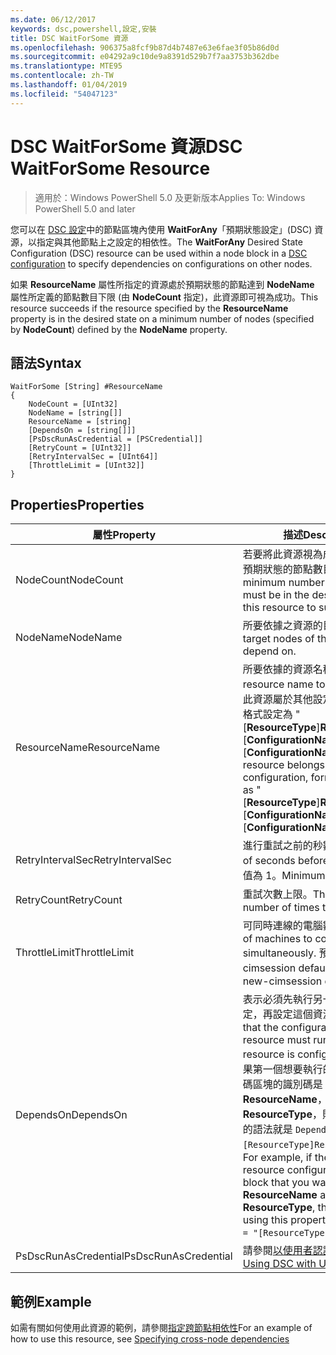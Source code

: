 ```yaml
---
ms.date: 06/12/2017
keywords: dsc,powershell,設定,安裝
title: DSC WaitForSome 資源
ms.openlocfilehash: 906375a8fcf9b87d4b7487e63e6fae3f05b86d0d
ms.sourcegitcommit: e04292a9c10de9a8391d529b7f7aa3753b362dbe
ms.translationtype: MTE95
ms.contentlocale: zh-TW
ms.lasthandoff: 01/04/2019
ms.locfileid: "54047123"
---
```

# <a name="dsc-waitforsome-resource"></a><span data-ttu-id="2d03b-103">DSC WaitForSome 資源</span><span class="sxs-lookup"><span data-stu-id="2d03b-103">DSC WaitForSome Resource</span></span>

> <span data-ttu-id="2d03b-104">適用於：Windows PowerShell 5.0 及更新版本</span><span class="sxs-lookup"><span data-stu-id="2d03b-104">Applies To: Windows PowerShell 5.0 and later</span></span>

<span data-ttu-id="2d03b-105">您可以在 [DSC 設定](../../../configurations/configurations.md)中的節點區塊內使用 **WaitForAny**「預期狀態設定」(DSC) 資源，以指定與其他節點上之設定的相依性。</span><span class="sxs-lookup"><span data-stu-id="2d03b-105">The **WaitForAny** Desired State Configuration (DSC) resource can be used within a node block in a [DSC configuration](../../../configurations/configurations.md) to specify dependencies on configurations on other nodes.</span></span>

<span data-ttu-id="2d03b-106">如果 **ResourceName** 屬性所指定的資源處於預期狀態的節點達到 **NodeName** 屬性所定義的節點數目下限 (由 **NodeCount** 指定)，此資源即可視為成功。</span><span class="sxs-lookup"><span data-stu-id="2d03b-106">This resource succeeds if the resource specified by the **ResourceName** property is in the desired state on a minimum number of nodes (specified by **NodeCount**) defined by the **NodeName** property.</span></span>


## <a name="syntax"></a><span data-ttu-id="2d03b-107">語法</span><span class="sxs-lookup"><span data-stu-id="2d03b-107">Syntax</span></span>

```
WaitForSome [String] #ResourceName
{
    NodeCount = [UInt32]
    NodeName = [string[]]
    ResourceName = [string]
    [DependsOn = [string[]]]
    [PsDscRunAsCredential = [PSCredential]]
    [RetryCount = [UInt32]]
    [RetryIntervalSec = [UInt64]]
    [ThrottleLimit = [UInt32]]
}
```

## <a name="properties"></a><span data-ttu-id="2d03b-108">Properties</span><span class="sxs-lookup"><span data-stu-id="2d03b-108">Properties</span></span>

|  <span data-ttu-id="2d03b-109">屬性</span><span class="sxs-lookup"><span data-stu-id="2d03b-109">Property</span></span>  |  <span data-ttu-id="2d03b-110">描述</span><span class="sxs-lookup"><span data-stu-id="2d03b-110">Description</span></span>   |
|---|---|
| <span data-ttu-id="2d03b-111">NodeCount</span><span class="sxs-lookup"><span data-stu-id="2d03b-111">NodeCount</span></span>| <span data-ttu-id="2d03b-112">若要將此資源視為成功，必須處於預期狀態的節點數目下限。</span><span class="sxs-lookup"><span data-stu-id="2d03b-112">The minimum number of nodes that must be in the desired state for this resource to succeed.</span></span>|
| <span data-ttu-id="2d03b-113">NodeName</span><span class="sxs-lookup"><span data-stu-id="2d03b-113">NodeName</span></span>| <span data-ttu-id="2d03b-114">所要依據之資源的目標節點。</span><span class="sxs-lookup"><span data-stu-id="2d03b-114">The target nodes of the resource to depend on.</span></span>|
| <span data-ttu-id="2d03b-115">ResourceName</span><span class="sxs-lookup"><span data-stu-id="2d03b-115">ResourceName</span></span>| <span data-ttu-id="2d03b-116">所要依據的資源名稱。</span><span class="sxs-lookup"><span data-stu-id="2d03b-116">The resource name to depend on.</span></span> <span data-ttu-id="2d03b-117">若此資源屬於其他設定，請將名稱的格式設定為 "[__ResourceType__]__ResourceName__::[__ConfigurationName__]::[__ConfigurationName__]"</span><span class="sxs-lookup"><span data-stu-id="2d03b-117">If this resource belongs to a different configuration, format the name as "[__ResourceType__]__ResourceName__::[__ConfigurationName__]::[__ConfigurationName__]"</span></span>|
| <span data-ttu-id="2d03b-118">RetryIntervalSec</span><span class="sxs-lookup"><span data-stu-id="2d03b-118">RetryIntervalSec</span></span>| <span data-ttu-id="2d03b-119">進行重試之前的秒數。</span><span class="sxs-lookup"><span data-stu-id="2d03b-119">The number of seconds before retrying.</span></span> <span data-ttu-id="2d03b-120">最小值為 1。</span><span class="sxs-lookup"><span data-stu-id="2d03b-120">Minimum is 1.</span></span>|
| <span data-ttu-id="2d03b-121">RetryCount</span><span class="sxs-lookup"><span data-stu-id="2d03b-121">RetryCount</span></span>| <span data-ttu-id="2d03b-122">重試次數上限。</span><span class="sxs-lookup"><span data-stu-id="2d03b-122">The maximum number of times to retry.</span></span>|
| <span data-ttu-id="2d03b-123">ThrottleLimit</span><span class="sxs-lookup"><span data-stu-id="2d03b-123">ThrottleLimit</span></span>| <span data-ttu-id="2d03b-124">可同時連線的電腦數目。</span><span class="sxs-lookup"><span data-stu-id="2d03b-124">Number of machines to connect simultaneously.</span></span> <span data-ttu-id="2d03b-125">預設值為 new-cimsession default。</span><span class="sxs-lookup"><span data-stu-id="2d03b-125">Default is new-cimsession default.</span></span>|
| <span data-ttu-id="2d03b-126">DependsOn</span><span class="sxs-lookup"><span data-stu-id="2d03b-126">DependsOn</span></span> | <span data-ttu-id="2d03b-127">表示必須先執行另一個資源的設定，再設定這個資源。</span><span class="sxs-lookup"><span data-stu-id="2d03b-127">Indicates that the configuration of another resource must run before this resource is configured.</span></span> <span data-ttu-id="2d03b-128">例如，如果第一個想要執行的資源設定指令碼區塊的識別碼是 __ResourceName__，而它的類型是 __ResourceType__，則使用這個屬性的語法就是 `DependsOn = "[ResourceType]ResourceName"`。</span><span class="sxs-lookup"><span data-stu-id="2d03b-128">For example, if the ID of the resource configuration script block that you want to run first is __ResourceName__ and its type is __ResourceType__, the syntax for using this property is `DependsOn = "[ResourceType]ResourceName"`.</span></span>|
| <span data-ttu-id="2d03b-129">PsDscRunAsCredential</span><span class="sxs-lookup"><span data-stu-id="2d03b-129">PsDscRunAsCredential</span></span> | <span data-ttu-id="2d03b-130">請參閱[以使用者認證執行 DSC](https://docs.microsoft.com/powershell/dsc/runasuser)</span><span class="sxs-lookup"><span data-stu-id="2d03b-130">See [Using DSC with User Credentials](https://docs.microsoft.com/powershell/dsc/runasuser)</span></span> |

## <a name="example"></a><span data-ttu-id="2d03b-131">範例</span><span class="sxs-lookup"><span data-stu-id="2d03b-131">Example</span></span>

<span data-ttu-id="2d03b-132">如需有關如何使用此資源的範例，請參閱[指定跨節點相依性](../../../configurations/crossNodeDependencies.md)</span><span class="sxs-lookup"><span data-stu-id="2d03b-132">For an example of how to use this resource, see [Specifying cross-node dependencies](../../../configurations/crossNodeDependencies.md)</span></span>
